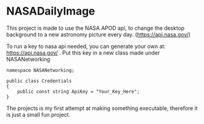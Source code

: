 # NASADailyImage

This project is made to use the NASA APOD api, to change the desktop background to a new astronomy picture every day. 
(https://api.nasa.gov/)

To run a key to nasa api needed, you can generate your own at: https://api.nasa.gov/ . 
Put this key in a new class made under NASANetworking
```
namespace NASANetworking;

public class Credentials
{
    public const string ApiKey = "Your_Key_Here";
}
```

The projects is my first attempt at making something executable, therefore it is just a small fun project.  

